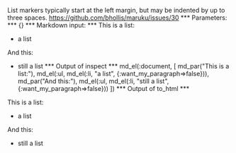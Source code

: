 List markers typically start at the left margin, but may be indented by up to three spaces. https://github.com/bhollis/maruku/issues/30
*** Parameters: ***
{}
*** Markdown input: ***
This is a list:

  * a list

And this:

   * still a list
*** Output of inspect ***
md_el(:document, [
	md_par("This is a list:"),
	md_el(:ul, md_el(:li, "a list", {:want_my_paragraph=>false})),
	md_par("And this:"),
	md_el(:ul, md_el(:li, "still a list", {:want_my_paragraph=>false}))
])
*** Output of to_html ***
<p>This is a list:</p>

<ul>
<li>a list</li>
</ul>

<p>And this:</p>

<ul>
<li>still a list</li>
</ul>
